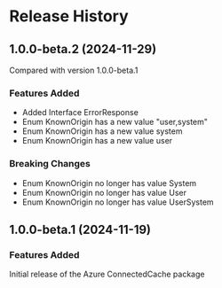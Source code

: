 # Release History
    
## 1.0.0-beta.2 (2024-11-29)
Compared with version 1.0.0-beta.1
    
### Features Added

  - Added Interface ErrorResponse
  - Enum KnownOrigin has a new value "user,system"
  - Enum KnownOrigin has a new value system
  - Enum KnownOrigin has a new value user

### Breaking Changes

  - Enum KnownOrigin no longer has value System
  - Enum KnownOrigin no longer has value User
  - Enum KnownOrigin no longer has value UserSystem
    
    
## 1.0.0-beta.1 (2024-11-19)

### Features Added

Initial release of the Azure ConnectedCache package
